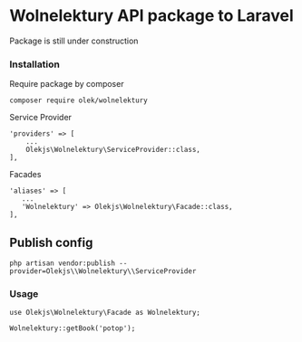 # Wolnelektury API package to Laravel
Package is still under construction

### Installation

Require package by composer

```
composer require olek/wolnelektury
```

Service Provider

```
'providers' => [
    ...
    Olekjs\Wolnelektury\ServiceProvider::class,
],
```

Facades

```
'aliases' => [
   ...
   'Wolnelektury' => Olekjs\Wolnelektury\Facade::class,
],
```

## Publish config

```
php artisan vendor:publish --provider=Olekjs\\Wolnelektury\\ServiceProvider
```


### Usage

```
use Olekjs\Wolnelektury\Facade as Wolnelektury;

Wolnelektury::getBook('potop');
```

